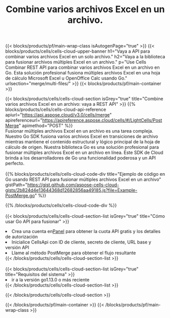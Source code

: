 ﻿---
title:  Combine varios archivos Excel en un archivo.
description:  API y SDK en la nube para fusionar varios archivos Excel. Combine varios archivos Excel en un archivo por Cells Cloud API. SDK admite tipos de lenguajes de desarrollo. Incluyen Android, C#, Go, Java, NodeJS, Perl, PHP, Python, Ruby y Swift.
url: /es/go/merge/multi-files/
---
{{< blocks/products/pf/main-wrap-class isAutogenPage="true" >}}
{{< blocks/products/cells/cells-cloud-upper-banner h1="Vaya a API para combinar varios archivos Excel en un solo archivo." h2="Vaya a la biblioteca para fusionar archivos múltiples Excel en un archivo." p="Use Cells Combinar REST API para combinar varios archivos Excel en un archivo en Go. Esta solución profesional fusiona múltiples archivos Excel en una hoja de cálculo Microsoft Excel u OpenOffice Calc usando Go." urlsection="merge/multi-files/" >}}
{{< blocks/products/pf/main-container >}}

{{< blocks/products/cells/cells-cloud-section isGrey="true" title="Combine varios archivos Excel en un archivo: vaya a REST API" >}}
{{% blocks/products/cells/cells-cloud-api-reference apiurl="https://api.aspose.cloud/v3.0/cells/merge" apireferenceurl="https://apireference.aspose.cloud/cells/#/LightCells/PostMerge" apimethod="POST" %}}
<br/>
Fusionar múltiples archivos Excel en un archivo es una tarea compleja. Nuestro Go SDK fusiona varios archivos Excel en transiciones de archivo mientras mantiene el contenido estructural y lógico principal de la hoja de cálculo de origen. Nuestra biblioteca Go es una solución profesional para fusionar múltiples archivos Excel en un archivo en línea. Este SDK de Cloud brinda a los desarrolladores de Go una funcionalidad poderosa y un API perfecto.
<br/>
<br/>
{{% blocks/products/cells/cells-cloud-code-div title="Ejemplo de código en Go usando REST API para fusionar múltiples archivos Excel en un archivo" gistPath="https://gist.github.com/aspose-cells-cloud-gists/2b824d4e13644368d12682856aa49185.js?file=Example-PostMerge.go" %}}
  
{{% /blocks/products/cells/cells-cloud-code-div %}}
<br/>
<br/>
{{< blocks/products/cells/cells-cloud-section-list isGrey="true" title="Cómo usar Go API para fusionar" >}}
<li> Crea una cuenta en<a href="https://dashboard.aspose.cloud/">Panel</a> para obtener la cuota API gratis y los detalles de autorización</li>
<li>Inicialice CellsApi con ID de cliente, secreto de cliente, URL base y versión API</li>
<li>Llame al método PostMerge para obtener el flujo resultante</li>
{{< /blocks/products/cells/cells-cloud-section-list >}}
<br/>
<br/>
{{< blocks/products/cells/cells-cloud-section-list isGrey="true" title="Requisitos del sistema" >}}
<li>ir a la versión go1.13.0 o más reciente</li>
{{< /blocks/products/cells/cells-cloud-section-list >}}

{{< /blocks/products/cells/cells-cloud-section >}}

{{< /blocks/products/pf/main-container >}}
{{< /blocks/products/pf/main-wrap-class >}}
